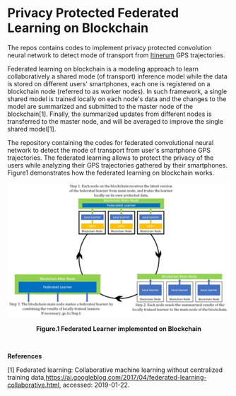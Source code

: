 # Privacy Protected Federated Learning on Blockchain
The repos contains codes to implement privacy protected convolution neural network to detect mode of transport from [Itinerum](https://github.com/TRIP-Lab) GPS trajectories.

Federated learning on blockchain is a modeling approach to learn collaboratively a shared mode (of transport) inference model while the data is stored on different users' smartphones, each one is registered on a blockchain node (referred to as worker nodes). In such framework, a single shared model is trained locally on each node's data and the changes to the model are summarized and submitted to the master node of the blockchain[1]. Finally, the summarized updates from different nodes is transferred to the master node, and will be averaged to improve the single shared model[1].

The repository containing the codes for federated convolutional neural network to detect the mode of transport from user's smartphone GPS trajectories. The federated learning allows to protect the privacy of the users while analyzing their GPS trajectories gathered by their smartphones. Figure1 demonstrates how the federated learning on blockchain works.
<br/>

![](https://github.com/Ali-TRIPLab/Privacy_Protected_Federated_Learning_on_Blockchain/blob/master/images/FL_Diagrams.jpg?raw=true)
<p align="center"><b>Figure.1 Federated Learner implemented on Blockchain</b></p>
 <br/>



**References** <br/>

[1] Federated learning: Collaborative machine learning without  centralized  training  data,https://ai.googleblog.com/2017/04/federated-learning-collaborative.html, accessed:  2019-01-22.
